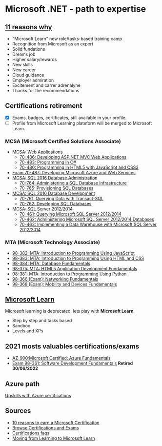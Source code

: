# Microsoft .NET -  path to expertise

## [11 reasons why](https://query.prod.cms.rt.microsoft.com/cms/api/am/binary/RE4FRd2)
* "Microsoft Learn" new role/tasks-based training camp
* Recognition from Microsoft as an expert
* Solid fundations
* Dreams job
* Higher salary/rewards
* New skills
* New career
* Cloud guidance
* Employer admiration
* Excitement and carrer adrenalyne
* Thanks for the recommendations

## Certifications retirement
- [x] Exams, badges, certificates, still available in your profile.
- [ ] Profile from Microsoft Learning plateform will be merged to Microsoft Learn.

### MCSA (Microsoft Certified Solutions Associate)
* [MCSA: Web Applications ](https://docs.microsoft.com/en-us/learn/certifications/mcsa-web-applications-certification/)
  * [70-486: Developing ASP.NET MVC Web Applications](https://docs.microsoft.com/en-us/learn/certifications/exams/70-486)
  * [70-483: Programming in C#](https://docs.microsoft.com/en-us/learn/certifications/exams/70-483)
  * [70-480: Programming in HTML5 with JavaScript and CSS3](https://docs.microsoft.com/en-us/learn/certifications/exams/70-480)
* [Exam 70-487: Developing Microsoft Azure and Web Services](https://docs.microsoft.com/en-us/learn/certifications/exams/70-487)
* [MCSA: SQL 2016 Database Administration](https://docs.microsoft.com/en-us/learn/certifications/mcsa-sql2016-database-administration-certification/)
  * [70-764: Administering a SQL Database Infrastructure](https://docs.microsoft.com/en-us/learn/certifications/exams/70-764)
  * [70-765: Provisioning SQL Databases](https://docs.microsoft.com/en-us/learn/certifications/exams/70-765)
* [MCSA: SQL 2016 Database Development](https://docs.microsoft.com/en-us/learn/certifications/mcsa-sql2016-database-development-certification/)
  * [70-761: Querying Data with Transact-SQL](https://docs.microsoft.com/en-us/learn/certifications/exams/70-761)
  * [70-762: Developing SQL Databases](https://docs.microsoft.com/en-us/learn/certifications/exams/70-762)
* [MCSA: SQL Server 2012/2014](https://docs.microsoft.com/en-us/learn/certifications/mcsa-sql-certification/)
  * [70-461: Querying Microsoft SQL Server 2012/2014](https://docs.microsoft.com/en-us/learn/certifications/exams/70-461)
  * [70-462: Administering Microsoft SQL Server 2012/2014 Databases](https://docs.microsoft.com/en-us/learn/certifications/exams/70-462)
  * [70-463: Implementing a Data Warehouse with Microsoft SQL Server 2012/2014](https://docs.microsoft.com/en-us/learn/certifications/exams/70-463)

### MTA (Microsoft Technology Associate)
* [98-382: MTA: Introduction to Programming Using JavaScript](https://docs.microsoft.com/en-us/learn/certifications/mta-introduction-to-programming-using-javascript/)
* [98-383: MTA: Introduction to Programming Using HTML and CSS](https://docs.microsoft.com/en-us/learn/certifications/mta-introduction-to-programming-using-html-and-css/)
* [98-384: MTA: Database Fundamentals](https://docs.microsoft.com/en-us/learn/certifications/mta-database-fundamentals/)
* [98-375: MTA: HTML5 Application Development Fundamentals](https://docs.microsoft.com/en-us/learn/certifications/mta-html5-application-development-fundamentals/)
* [98-381: MTA: Introduction to Programming Using Python](https://docs.microsoft.com/en-us/learn/certifications/mta-introduction-to-programming-using-python/)
* [98-366 (Exam): Networking Fundamentals](https://docs.microsoft.com/en-us/learn/certifications/mta-networking-fundamentals/)
* [98-368 (Exam): Mobility and Devices Fundamentals](https://docs.microsoft.com/en-us/learn/certifications/exams/98-368)


## [Microsoft Learn](https://docs.microsoft.com/en-us/learn/)
Microsoft learning is deprecated, lets play with **Microsoft Learn**
* Step by step and tasks based
* Sandbox
* Levels and XPs

## 2021 mosts valuables certifications/exams
* [AZ-900:Microsoft Certified: Azure Fundamentals](https://docs.microsoft.com/en-us/learn/certifications/azure-fundamentals/)
* [Exam 98-361: Software Development Fundamentals](https://docs.microsoft.com/en-us/learn/certifications/exams/98-361) **Retired 30/06/2022**

## Azure path
[Upskills with Azure certifications](https://query.prod.cms.rt.microsoft.com/cms/api/am/binary/RE4wyqh)


## Sources
* [10 reasons to earn a Microsoft Certification](https://query.prod.cms.rt.microsoft.com/cms/api/am/binary/RE4FRd2)
* [Browse Certifications and Exams](https://docs.microsoft.com/en-us/learn/certifications/browse/?resource_type=examination)
* [Certifications faqs](https://docs.microsoft.com/en-us/learn/certifications/mta-retirement-faqs)
* [Moving from Learning to Microsoft Learn](https://docs.microsoft.com/en-us/learn/certifications/learnfaq)
